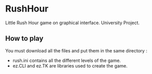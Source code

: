 # RushHour
Little Rush Hour game on graphical interface. University Project.

## How to play

You must download all the files and put them in the same directory :  
- rush.ini contains all the different levels of the game.  
- ez.CLI and ez.TK are libraries used to create the game.  
